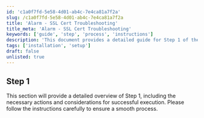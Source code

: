 ```yaml
---
id: 'c1a0f7fd-5e58-4d01-ab4c-7e4ca81a7f2a'
slug: /c1a0f7fd-5e58-4d01-ab4c-7e4ca81a7f2a
title: 'Alarm - SSL Cert Troubleshooting'
title_meta: 'Alarm - SSL Cert Troubleshooting'
keywords: ['guide', 'step', 'process', 'instructions']
description: 'This document provides a detailed guide for Step 1 of the process, outlining the necessary actions and considerations to ensure successful execution.'
tags: ['installation', 'setup']
draft: false
unlisted: true
---
```


## Step 1

This section will provide a detailed overview of Step 1, including the necessary actions and considerations for successful execution. Please follow the instructions carefully to ensure a smooth process.

